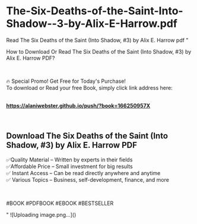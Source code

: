 # The-Six-Deaths-of-the-Saint-Into-Shadow--3-by-Alix-E-Harrow.pdf
Read The Six Deaths of the Saint (Into Shadow, #3) by Alix E. Harrow pdf
"<p>How to Download Or Read The Six Deaths of the Saint (Into Shadow, #3) by Alix E. Harrow PDF?</p>
<p>&nbsp;</p>
<p>&#128293;  Special Promo! Get Free for Today's Purchase!<br />To download or Read your free Book, simply click link address here:&nbsp;<br />&nbsp;</p>
<p><a href=""https://alaniwebster.github.io/push/?book=166250957X""><strong>https://alaniwebster.github.io/push/?book=166250957X</strong></a></p>
<p>&nbsp;</p>
<h2>Download The Six Deaths of the Saint (Into Shadow, #3) by Alix E. Harrow PDF</h2>
<p>&#x2705;Quality Material &ndash; Written by experts in their fields<br />&#x2705;Affordable Price &ndash; Small investment for big results<br />&#x2705; Instant Access &ndash; Can be read directly anywhere and anytime<br />&#x2705; Various Topics &ndash; Business, self-development, finance, and more</p>
<p>&nbsp;</p>
<p>#BOOK #PDFBOOK #EBOOK #BESTSELLER</p>
"
![Uploading image.png…]()
